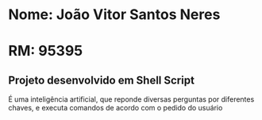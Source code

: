 <h1> Nome: João Vitor Santos Neres </h1>
<h1> RM: 95395 </h1>

<h2> Projeto desenvolvido em Shell Script </h2>

<p> É uma inteligência artificial, que reponde diversas perguntas por diferentes chaves, e executa comandos de acordo com o pedido do usuário </p>
